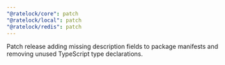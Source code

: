 ```yaml
---
"@ratelock/core": patch
"@ratelock/local": patch
"@ratelock/redis": patch
---
```


Patch release adding missing description fields to package manifests and removing unused TypeScript type declarations.
